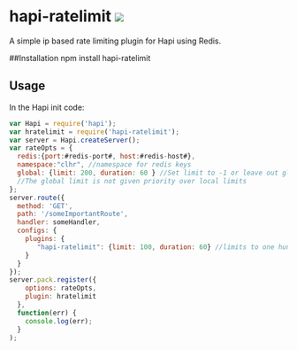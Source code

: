 # hapi-ratelimit [![](https://travis-ci.org/creativelive/hapi-ratelimit.png)](https://travis-ci.org/creativelive/hapi-ratelimit)

A simple ip based rate limiting plugin for Hapi using Redis.


##Installation
  npm install hapi-ratelimit

## Usage

In the Hapi init code:
```javascript
var Hapi = require('hapi');
var hratelimit = require('hapi-ratelimit');
var server = Hapi.createServer();
var rateOpts = {
  redis:{port:#redis-port#, host:#redis-host#},
  namespace:"clhr", //namespace for redis keys
  global: {limit: 200, duration: 60 } //Set limit to -1 or leave out global to disable global limit
  //The global limit is not given priority over local limits
};
server.route({
  method: 'GET',
  path: '/someImportantRoute',
  handler: someHandler,
  configs: {
    plugins: {
       "hapi-ratelimit": {limit: 100, duration: 60} //limits to one hundred hits per minute on a specific route
    }
  }
});
server.pack.register({
    options: rateOpts,
    plugin: hratelimit
  }, 
  function(err) {
    console.log(err);
  }
);
```
